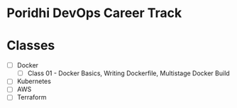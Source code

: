 # Poridhi DevOps Career Track

# Classes

- [ ] Docker 
    - [ ] Class 01 - Docker Basics, Writing Dockerfile, Multistage Docker Build
- [ ] Kubernetes
- [ ] AWS
- [ ] Terraform